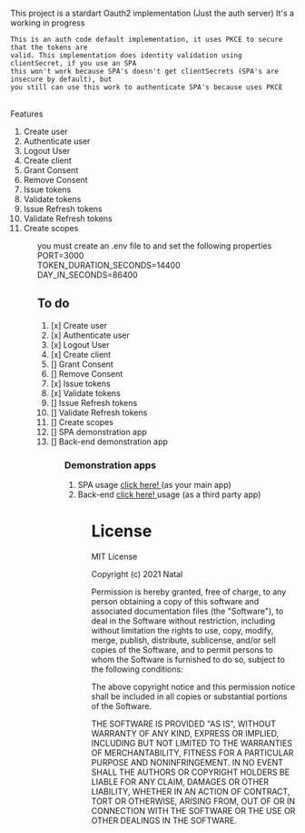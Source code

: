 This project is a stardart Oauth2 implementation (Just the auth server)
It's a working in progress

<p>

    This is an auth code default implementation, it uses PKCE to secure that the tokens are 
    valid. This implementation does identity validation using clientSecret, if you use an SPA
    this won't work because SPA's doesn't get clientSecrets (SPA's are insecure by default), but
    you still can use this work to authenticate SPA's because uses PKCE

</p>

<br />
Features
<ol>
    <li>Create user</li>
    <li>Authenticate user</li>
    <li>Logout User</li>
    <li>Create client</li>
    <li>Grant Consent</li>
    <li>Remove Consent</li>
    <li>Issue tokens</li>
    <li>Validate tokens</li>
    <li>Issue Refresh tokens</li>
    <li>Validate Refresh tokens</li>
    <li>Create scopes</li>
<ol>
<p> you must create an .env file to and set the following properties 
    <br /> PORT=3000
    <br /> TOKEN_DURATION_SECONDS=14400
    <br /> DAY_IN_SECONDS=86400  
</p>

<h2>To do </h2>
<ol>
    <li> [x] Create user</li>
    <li> [x] Authenticate user</li>
    <li> [x] Logout User</li>
    <li> [x] Create client</li>
    <li> [] Grant Consent</li>
    <li> [] Remove Consent</li>
    <li> [x] Issue tokens</li>
    <li> [x] Validate tokens</li>
    <li> [] Issue Refresh tokens</li>
    <li> [] Validate Refresh tokens</li>
    <li> [] Create scopes</li>
    <li> [] SPA demonstration app</li>
    <li> [] Back-end demonstration app</li>
<ol>

<h3> Demonstration apps</h3>

<ol>
    <li> SPA usage <a href="https://github.com/gnatal/oauth2-spa-demo"> click here! </a>(as your main app)</li>
    <li> Back-end <a href=""> click here! </a>usage (as a third party app)</li>
<ol>


<h1> License </h1>

MIT License

Copyright (c) 2021 Natal

Permission is hereby granted, free of charge, to any person obtaining a copy
of this software and associated documentation files (the "Software"), to deal
in the Software without restriction, including without limitation the rights
to use, copy, modify, merge, publish, distribute, sublicense, and/or sell
copies of the Software, and to permit persons to whom the Software is
furnished to do so, subject to the following conditions:

The above copyright notice and this permission notice shall be included in all
copies or substantial portions of the Software.

THE SOFTWARE IS PROVIDED "AS IS", WITHOUT WARRANTY OF ANY KIND, EXPRESS OR
IMPLIED, INCLUDING BUT NOT LIMITED TO THE WARRANTIES OF MERCHANTABILITY,
FITNESS FOR A PARTICULAR PURPOSE AND NONINFRINGEMENT. IN NO EVENT SHALL THE
AUTHORS OR COPYRIGHT HOLDERS BE LIABLE FOR ANY CLAIM, DAMAGES OR OTHER
LIABILITY, WHETHER IN AN ACTION OF CONTRACT, TORT OR OTHERWISE, ARISING FROM,
OUT OF OR IN CONNECTION WITH THE SOFTWARE OR THE USE OR OTHER DEALINGS IN THE
SOFTWARE.